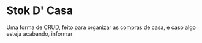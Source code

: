 # Stok D' Casa
 Uma forma de CRUD, feito para organizar as compras de casa, e caso algo esteja acabando, informar
